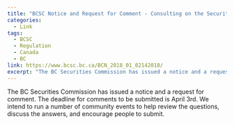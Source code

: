 ```yaml
---
title: "BCSC Notice and Request for Comment - Consulting on the Securities Law Framework for Fintech Regulation"
categories:
  - Link
tags:
  - BCSC
  - Regulation
  - Canada
  - BC
link: https://www.bcsc.bc.ca/BCN_2018_01_02142018/
excerpt: "The BC Securities Commission has issued a notice and a request for comment - deadline for submissions is April 3rd. Stay tuned for community review sessions."
---
```


The BC Securities Commission has issued a notice and a request for comment. The deadline for comments to be submitted is April 3rd. We intend to run a number of community events to help review the questions, discuss the answers, and encourage people to submit.
